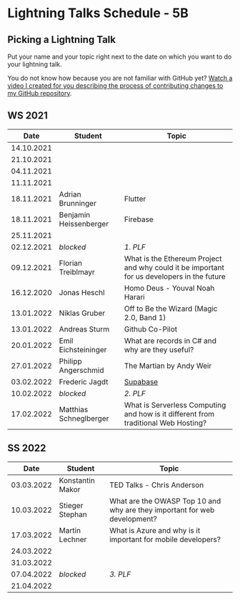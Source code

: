 # Lightning Talks Schedule - 5B

## Picking a Lightning Talk

Put your name and your topic right next to the date on which you want to do your lightning talk.

You do not know how because you are not familiar with GitHub yet? [Watch a video I created for you describing the process of contributing changes to my GitHub repository](https://youtu.be/mBprBD16P3g).

## WS 2021

| Date       | Student | Topic |
| ---------- | ------- | ----- |
| 14.10.2021 |         |       |
| 21.10.2021 |         |       |
| 04.11.2021 |         |       |
| 11.11.2021 |         |       |
| 18.11.2021 | Adrian Brunninger | Flutter |
| 18.11.2021 | Benjamin Heissenberger | Firebase |
| 25.11.2021 |         |       |
| 02.12.2021 | *blocked* | *1. PLF* |
| 09.12.2021 | Florian Treiblmayr | What is the Ethereum Project and why could it be important for us developers in the future |
| 16.12.2020 | Jonas Heschl | Homo Deus - Youval Noah Harari |
| 13.01.2022 | Niklas Gruber        |    Off to Be the Wizard (Magic 2.0, Band 1)    |
| 13.01.2022 | Andreas Sturm | Github Co-Pilot |
| 20.01.2022 | Emil Eichsteininger | What are records in C# and why are they useful? |
| 27.01.2022 | Philipp Angerschmid | The Martian by Andy Weir |
| 03.02.2022 | Frederic Jagdt | [Supabase](https://supabase.io/) |
| 10.02.2022 | *blocked* | *2. PLF* |
| 17.02.2022 | Matthias Schneglberger | What is Serverless Computing and how is it different from traditional Web Hosting? |

## SS 2022

| Date       | Student | Topic |
| ---------- | ------- | ----- |
| 03.03.2022 |  Konstantin Makor | TED Talks - Chris Anderson  |
| 10.03.2022 | Stieger Stephan | What are the OWASP Top 10 and why are they important for web development? |
| 17.03.2022 | Martin Lechner | What is Azure and why is it important for mobile developers? |
| 24.03.2022 |         |       |
| 31.03.2022 |         |       |
| 07.04.2022 | *blocked* | *3. PLF* |
| 21.04.2022 |         |       |
